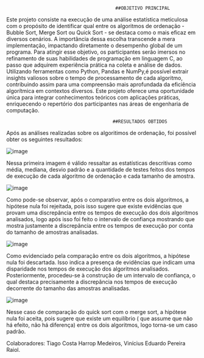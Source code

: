                                             ##OBJETIVO PRINCIPAL

Este projeto consiste na execução de uma análise estatística meticulosa com o propósito de identificar qual entre os algoritmos de ordenação - Bubble Sort, Merge Sort ou Quick Sort - se destaca como o mais eficaz em diversos cenários. A importância dessa escolha transcende a mera implementação, impactando diretamente o desempenho global de um programa. Para atingir esse objetivo, os participantes serão imersos no refinamento de suas habilidades de programação em linguagem C, ao passo que adquirem experiência prática na coleta e análise de dados. Utilizando ferramentas como Python, Pandas e NumPy,é possível extrair insights valiosos sobre o tempo de processamento de cada algoritmo, contribuindo assim para uma compreensão mais aprofundada da eficiência algorítmica em contextos diversos. Este projeto oferece uma oportunidade única para integrar conhecimentos teóricos com aplicações práticas, enriquecendo o repertório dos participantes nas áreas de engenharia de computação.

                                           ##RESULTADOS OBTIDOS

Após as análises realizadas sobre os algoritimos de ordenação, foi possível obter os seguintes resultados:


![image](https://github.com/vraiol/analise_desempenho/assets/102372775/54b1646b-0fbd-4b0f-9f7a-b1209aeb10cc)


Nessa primeira imagem é válido ressaltar as estatísticas descritivas como média, mediana, desvio padrão e a quantidade de testes feitos dos tempos de execução de cada algoritmo de ordenação e cada tamanho de amostra.

![image](https://github.com/vraiol/analise_desempenho/assets/102372775/f30e4f37-7d3e-452c-8adf-e7f1dd3528f3)

Como pode-se observar, após o comparativo entre os dois algoritmos, a hipótese nula foi rejeitada, pois isso sugere que existe evidências que provam uma discrepância entre os tempos de execução dos dois algoritmos analisados, logo após isso foi feito o intervalo de confiança mostrando que mostra justamente a discrepância entre os tempos de execução por conta do tamanho de amostras analisadas.

![image](https://github.com/vraiol/analise_desempenho/assets/102372775/c7ad5a98-fbfb-4d3c-9644-35ba59ddd97a)

Como evidenciado pela comparação entre os dois algoritmos, a hipótese nula foi descartada. Isso indica a presença de evidências que indicam uma disparidade nos tempos de execução dos algoritmos analisados. Posteriormente, procedeu-se à construção de um intervalo de confiança, o qual destaca precisamente a discrepância nos tempos de execução decorrente do tamanho das amostras analisadas.

![image](https://github.com/vraiol/analise_desempenho/assets/102372775/18d0fac2-0124-42bd-a227-bdc1457049bd)

Nesse caso de comparação do quick sort com o merge sort, a hipótese nula foi aceita, pois sugere que existe um equilíbrio ( que assume que não há efeito, não há diferença) entre os dois algoritmos, logo torna-se um caso padrão.
                              
                                       
Colaboradores: Tiago Costa Harrop Medeiros, Vinícius Eduardo Pereira Raiol.
